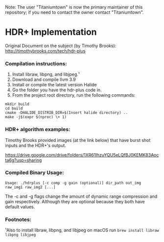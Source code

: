 Note: The user "Titaniumtown" is now the primary maintainer of this repository; if you need to contact the owner contact "Titaniumtown".

# HDR+ Implementation
Original Document on the subject (by Timothy Brooks): http://timothybrooks.com/tech/hdr-plus

### Compilation instructions:
1. Install libraw, libpng, and libjpeg.¹
2. Download and compile llvm 3.9
3. Install or compile the latest version Halide
4. Go the folder you have the hdr-plus code in.
5. From the project root directory, run the following commands:
```
mkdir build
cd build
cmake -DHALIDE_DISTRIB_DIR=$(Insert halide directory) ..
make -j$(expr $(nproc) \+ 1)
```

### HDR+ algorithm examples:

Timothy Brooks provided images (at the link below) that have burst shot inputs and the HDR+'s output.

https://drive.google.com/drive/folders/1XR61IhzuYQU5eLQfBJ0KEMK83Aocta6g?usp=sharing

### Compiled Binary Usage:
```
Usage: ./hdrplus [-c comp -g gain (optional)] dir_path out_img raw_img1 raw_img2 [...]
```

The -c and -g flags change the amount of dynamic range compression and gain respectively. Although they are optional because they both have default values. 

### Footnotes:
  
¹Also to install libraw, libpng, and libjpeg on macOS run ```brew install libraw libpng libjpeg```
